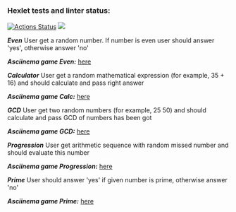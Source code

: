 ### Hexlet tests and linter status:
[![Actions Status](https://github.com/DrAculaJD/java-project-61/workflows/hexlet-check/badge.svg)](https://github.com/DrAculaJD/java-project-61/actions)
<a href="https://codeclimate.com/github/DrAculaJD/java-project-61/maintainability"><img src="https://api.codeclimate.com/v1/badges/1586163354d2ee34e373/maintainability" /></a>

***Even***
User get a random number. If number is even user should answer 'yes', otherwise answer 'no'

***Asciinema game Even:***
[here](https://asciinema.org/a/561679)


***Calculator***
User get a random mathematical expression (for example, 35 + 16) and should calculate and pass right answer

***Asciinema game Calc:***
[here](https://asciinema.org/a/561771)

***GCD***
User get two random numbers (for example, 25 50) and should calculate and pass GCD of numbers has been got

***Asciinema game GCD:***
[here](https://asciinema.org/a/561796)


***Progression***
User get arithmetic sequence with random missed number and should evaluate this number

***Asciinema game Progression:***
[here](https://asciinema.org/a/562260)


***Prime***
User should answer 'yes' if given number is prime, otherwise answer 'no'

***Asciinema game Prime:***
[here](https://asciinema.org/a/562309)
